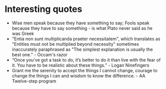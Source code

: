 # Interesting quotes

- Wise men speak because they have something to say; Fools speak because they have to say something - is what Plato never said as he was Greek
- "Entia non sunt multiplicanda praeter necessitatem", which translates as "Entities must not be multiplied beyond necessity" sometimes inaccurately paraphrased as "The simplest explanation is usually the best one." - Occam's razor
- “Once you’ve got a task to do, it’s better to do it than live with the fear of it. You have to be realistic about these things.” - Logan Ninefingers
- Grant me the serenity to accept the things I cannot change, courage to change the things I can and wisdom to know the difference. - AA Twelve-step program